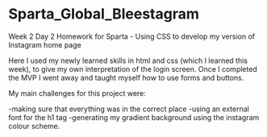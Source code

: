 # Sparta_Global_Bleestagram

Week 2 Day 2 Homework for Sparta - Using CSS to develop my version of Instagram home page

Here I used my newly learned skills in html and css (which I learned this week), to give my own interpretation of the login screen. Once I completed the MVP I went away and taught myself how to use forms and buttons.

My main challenges for this project were:

-making sure that everything was in the correct place
-using an external font for the h1 tag
-generating my gradient background using the instagram colour scheme.
